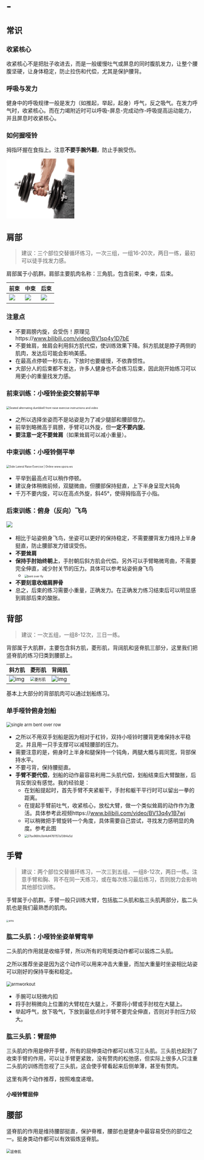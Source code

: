 # -





## 常识

### 收紧核心

收紧核心不是把肚子收进去，而是一般缓慢吐气或屏息的同时腹肌发力，让整个腰腹坚硬，让身体稳定，防止拉伤和代偿，尤其是保护腰背。

### 呼吸与发力

健身中的呼吸规律一般是发力（如推起，举起，起身）呼气，反之吸气。在发力呼气时，收紧核心。而在力竭附近时可以呼吸-屏息-完成动作-呼吸提高运动能力，并且屏息时收紧核心。

### 如何握哑铃

拇指环握在食指上。注意**不要手腕外翻**，防止手腕受伤。

![](assets\hold.png)





## 肩部

> 建议：三个部位交替循环练习，一次三组，一组16-20次，两日一练，最初可以徒手找发力感。

肩部属于小肌群。肩部主要肌肉名称：三角肌，包含前束，中束，后束。

| 前束                                                         | 中束                                                         | 后束                                                         |
| ------------------------------------------------------------ | ------------------------------------------------------------ | ------------------------------------------------------------ |
| ![](https://nimg.ws.126.net/?url=http%3A%2F%2Fdingyue.ws.126.net%2FQwk19bRpfKcSAP1VFx9vEzaUzFD6LUbG7DVD5hoNoBrhh1542464931446.jpeg&thumbnail=650x2147483647&quality=80&type=jpg) | ![](https://nimg.ws.126.net/?url=http%3A%2F%2Fdingyue.ws.126.net%2FwVaFyypHszZWH3ihOQAn2RKBWGpkwWgLOTSVsGw1nojIh1542464932511.jpeg&thumbnail=650x2147483647&quality=80&type=jpg) | ![](https://nimg.ws.126.net/?url=http%3A%2F%2Fdingyue.ws.126.net%2FhOaJEQpHqWoYwMpPZHRQyxh5WJOiwDHDl%3DLeY3nsg4BOW1542464933560.jpeg&thumbnail=650x2147483647&quality=80&type=jpg) |

### 注意点

- 不要肩膀内旋，会受伤！原理见https://www.bilibili.com/video/BV1sp4y1D7bE
- 不要耸肩，耸肩会利用斜方肌代偿，使训练效果下降。斜方肌就是脖子两侧的肌肉，发达后可能会影响美感。
- 在最高点停顿一秒左右，下放时也要缓慢，不依靠惯性。
- 大部分人的后束都不发达，许多人健身也不会练习后束，因此刚开始练习可以用更小的重量找发力感。

### 前束训练：小哑铃坐姿交替前平举



<img src="https://weighttraining.guide/wp-content/uploads/2017/07/seated-alternating-dumbbell-front-raise-resized.png" alt="Seated alternating dumbbell front raise exercise instructions and video" style="zoom:50%;" />

- 之所以选择坐姿而不是站姿是为了减少腿部和腰部借力。
- 前举到略微高于肩膀，手臂可以外旋，但**一定不要内旋**。
- **要注意一定不要耸肩**（如果耸肩可以减小重量）。

### 中束训练：小哑铃侧平举

<img src="https://weighttraining.guide/wp-content/uploads/2016/05/dumbbell-lateral-raise-resized.png" alt="Side Lateral Raise Exercise | Online www.spora.ws" style="zoom:50%;" />

- 平举到最高点可以稍作停顿。
- 建议身体稍微前倾，双腿微曲，但腰部保持挺直，上下半身呈现大钝角
- 千万不要内旋，可以在高点外旋，斜45°，使得拇指高于小指。

### 后束训练：俯身（反向）飞鸟

![](https://bodybuilding-wizard.com/wp-content/uploads/2015/03/seated-bent-over-dumbbell-lateral-raise-2-0-0.jpg)

- 相比于站姿俯身飞鸟，坐姿可以更好的保持稳定，不需要腰背发力维持上半身挺直，防止腰部发力错误受伤。
- **不要耸肩**
- **保持手肘始终朝上**，手肘朝后斜方肌会代偿。另外可以手臂略微弯曲，不需要完全伸直，减少肘关节的压力。具体可以参考站姿俯身飞鸟
    - <img src="C:\Users\82454\Desktop\fit\小哑铃\assets\bent over fly.gif" alt="bent over fly" style="zoom:50%;" />
- **不要刻意收缩肩胛骨**
- 总之，后束的练习需要小重量，正确发力。在正确发力练习结束后可以明显感到肩部后束的酸胀。

## 背部

> 建议：一次五组，一组8-12次，三日一练。

背部属于大肌群，主要包含斜方肌，菱形肌，背阔肌和竖脊肌三部分，这里我们把竖脊肌的练习归类到腰部上。

| 斜方肌                                                       | 菱形肌                                                       | 背阔肌                                                       |
| ------------------------------------------------------------ | ------------------------------------------------------------ | ------------------------------------------------------------ |
| ![img](https://pic2.zhimg.com/80/v2-1a4ef36dc78ec15c560a7affcbbdfe41_720w.jpg) | <img src="C:\Users\82454\Desktop\fit\小哑铃\assets\菱形肌.jpg" alt="菱形肌" style="zoom:70%;" /> | ![img](https://pic1.zhimg.com/80/v2-02c9e6c8c3965fa933ec3af70794864c_720w.jpg) |

基本上大部分的背部肌肉可以通过划船练习。

### 单手哑铃俯身划船

<img src="C:\Users\82454\Desktop\fit\小哑铃\assets\single arm bent over row.gif" alt="single arm bent over row" style="zoom:80%;" />

- 之所以不用双手划船是因为相对于杠铃，双持小哑铃时腰背更难保持水平稳定。并且用一只手支撑可以减轻腰部的压力。
- 需要注意的是，俯身时上半身和腿保持一个钝角，两腿大概与肩同宽，背部保持水平。
- 不要弓背，保持腰挺直。
- **手臂不要代偿**，划船的动作最容易利用二头肌代偿，划船结束后大臂酸胀，后背反倒没有感觉。我的经验是：
    - 在划船提起时，首先手臂不夹紧躯干，手肘和躯干平行时可以留出一拳的距离。
    - 在提起手臂前吐气，收紧核心，放松大臂，做一个类似耸肩的动作作为激活。具体参考此视频https://www.bilibili.com/video/BV13q4y1B7wj
    - 可以稍微把手臂旋转一个角度，具体需要自己尝试，寻找发力感明显的角度。参考此图
    - <img src="C:\Users\82454\AppData\Local\Temp\WeChat Files\27be968fc0bf4df4761157a138f4e5d.jpg" alt="27be968fc0bf4df4761157a138f4e5d" style="zoom:50%;" />



## 手臂

> 建议：两个部位交替循环练习，一次三到五组，一组8-12次，两日一练。注意手臂和胸、背不在同一天练习，或在每次练习最后练习，否则脱力会影响其他部位训练。

手臂属于小肌群。手臂一般只训练大臂，包括肱二头肌和肱三头肌两部分，肱二头肌也是我们最熟悉的肌肉。

<img src="C:\Users\82454\Desktop\fit\小哑铃\assets\arms.png" alt="arms" style="zoom:40%;" />

### 肱二头肌：小哑铃坐姿单臂弯举

二头肌的作用就是收缩手臂，所以所有的弯矩类动作都可以锻炼二头肌。

之所以推荐坐姿是因为这个动作可以用来冲击大重量，而加大重量时坐姿相比站姿可以刚好的保持平衡和稳定。

<img src="C:\Users\82454\Desktop\fit\小哑铃\assets\armworkout.png" alt="armworkout" style="zoom:80%;" />

- 手腕可以轻微内扣
- 将手肘稍微向上位置的大臂枕在大腿上，不要将小臂或手肘枕在大腿上。
- 举起呼气，放下吸气，下放到最低点时手臂不要完全伸直，否则对手肘压力较大。

### 肱三头肌：臂屈伸

三头肌的作用是伸开手臂，所有的屈伸类动作都可以练习三头肌。三头肌也起到了收束手臂的作用，可以让手臂更紧致，没有赘肉的松弛感，但实际上很多人只注重二头肌的训练而忽视了三头肌，这会使手臂看起来后侧单薄，甚至有赘肉。

这里有两个动作推荐，按照难度递增。

#### 小哑铃臂屈伸







## 腰部

竖脊肌的作用是维持腰部挺直，保护脊椎，腰部也是健身中最容易受伤的部位之一。挺身类动作都可以有效锻炼竖脊肌。

<img src="C:\Users\82454\Desktop\fit\小哑铃\assets\竖脊肌.webp" alt="竖脊肌" style="zoom:67%;" />

